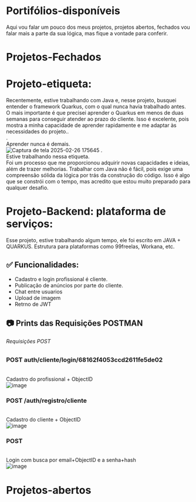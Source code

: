 # Portifólios-disponíveis
Aqui vou falar um pouco dos meus projetos, projetos abertos, fechados vou falar mais a parte da sua lógica, mas fique a vontade para conferir.

# Projetos-Fechados
# Projeto-etiqueta:<br>
Recentemente, estive trabalhando com Java e, nesse projeto, busquei entender o framework Quarkus, com o qual nunca havia trabalhado antes. O mais importante é que precisei aprender o Quarkus em menos de duas semanas para conseguir atender ao prazo do cliente.
Isso é excelente, pois mostra a minha capacidade de aprender rapidamente e me adaptar às necessidades do projeto..<br>
  .<br>Aprender nunca é demais.<br>
![Captura de tela 2025-02-26 175645](https://github.com/user-attachments/assets/23c78774-5bea-4a75-9aad-49b9f4aae79c)
  .<br>Estive trabalhando nessa etiqueta.<br>
Foi um processo que me proporcionou adquirir novas capacidades e ideias, além de trazer melhorias. 
Trabalhar com Java não é fácil, pois exige uma compreensão sólida da lógica por trás da construção do código. 
Isso é algo que se constrói com o tempo, mas acredito que estou muito preparado para qualquer desafio. 
# Projeto-Backend: plataforma de serviços:
Esse projeto, estive trabalhando algum tempo, ele foi escrito em JAVA + QUARKUS.
Estrutura para plataformas como 99freelas, Workana, etc.
## ✅ Funcionalidades:
- Cadastro e login profissional é cliente.
- Publicação de anúncios por parte do cliente.
- Chat entre usuarios
- Upload de imagem
- Retrno de JWT
## 📷 Prints das Requisições POSTMAN
###### Requisições POST
### POST auth/cliente/login/68162f4053ccd2611fe5de02
<br>Cadastro do profissional + ObjectID<br>
![image](https://github.com/user-attachments/assets/07d7c64d-62fa-486a-9d6f-aa76b18313d5)
### POST /auth/registro/cliente
<br>Cadastro do cliente + ObjectID<br>
![image](https://github.com/user-attachments/assets/8ead3fd3-18d6-4be3-b698-287ad4cf6cf4)
### POST
<br>Login com busca por email+ObjectID e a senha+hash<br>
![image](https://github.com/user-attachments/assets/42b68fcc-7570-4a23-989e-3f9ad6521ed2)

# Projetos-abertos
